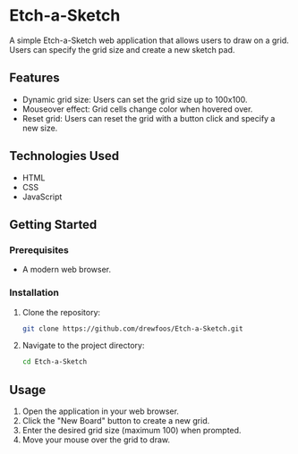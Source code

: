 # Etch-a-Sketch

A simple Etch-a-Sketch web application that allows users to draw on a grid. Users can specify the grid size and create a new sketch pad.

## Features

- Dynamic grid size: Users can set the grid size up to 100x100.
- Mouseover effect: Grid cells change color when hovered over.
- Reset grid: Users can reset the grid with a button click and specify a new size.

## Technologies Used

- HTML
- CSS
- JavaScript

## Getting Started

### Prerequisites

- A modern web browser.

### Installation

1. Clone the repository:

   ```bash
   git clone https://github.com/drewfoos/Etch-a-Sketch.git
   ```

2. Navigate to the project directory:

   ```bash
   cd Etch-a-Sketch
   ```

## Usage

1. Open the application in your web browser.
2. Click the "New Board" button to create a new grid.
3. Enter the desired grid size (maximum 100) when prompted.
4. Move your mouse over the grid to draw.
